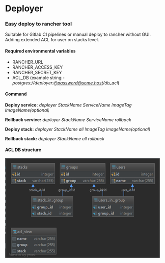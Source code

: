 # Deployer #

### Easy deploy to rancher tool ###
Suitable for Gitlab CI pipelines or manual deploy to rancher without GUI.
Adding extended ACL for user on stacks level. 

#### Required environmental variables ####
* RANCHER_URL
* RANCHER_ACCESS_KEY
* RANCHER_SECRET_KEY
* ACL_DB (example string - *postgres://deployer:@password@some.host/db_acl*)

#### Command ####

**Deploy service:**
*deployer StackName ServiceName ImageTag ImageName(optional)* 

**Rollback service:**
*deployer StackName ServiceName rollback* 

**Deploy stack:**
*deployer StackName all ImageTag ImageName(optional)* 

**Rollback stack:**
*deployer StackName all rollback* 

#### ACL DB structure ####

![picture alt](https://github.com/artemantipov/rancher-cli-deployer/blob/master/bd_structure.png "ACL DB Structure")
